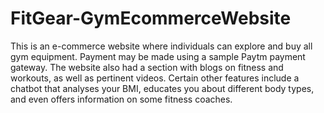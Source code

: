 # FitGear-GymEcommerceWebsite

This is an e-commerce website where individuals can explore and buy all gym equipment. Payment may be made using a sample Paytm payment gateway. 
The website also had a section with blogs on fitness and workouts, as well as pertinent videos. 
Certain other features include a chatbot that analyses your BMI, educates you about different body types, and even offers information on some fitness coaches.

